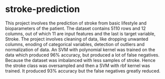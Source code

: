# stroke-prediction
This project involves the prediction of stroke from basic lifestyle and bioparameters of the patient. 
The dataset contains 5110 rows and 12 columns, out of which 11 are input features and the last is target variable, Stroke.
The project involves cleaning of data, like dropping unwanted columns, enoding of categorical variables, detection of outliers and normalization of data.
An SVM with polynomial kernel was trained on the data which produced 96% accuracy, but produced a lot of false negatives.
Because the dataset was imbalanced with less samples of stroke. Hence the stroke class was oversampled and then a SVM with rbf kernel was trained.
It produced 93% accuracy but the false negatives greatly reduced.
